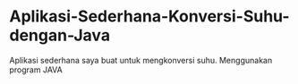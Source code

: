 # Aplikasi-Sederhana-Konversi-Suhu-dengan-Java
Aplikasi sederhana saya buat untuk mengkonversi suhu. Menggunakan program JAVA 
